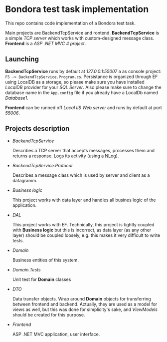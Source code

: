 # Bondora test task implementation
This repo contains code implementation of a Bondora test task.

Main projects are BackendTcpService and rontend. **BackendTcpService** is a simple *TCP server* which works with custom-designed message class. **Frontend** is a *ASP .NET MVC 4 project*.
## Launching
**BackendTcpService** runs by default at *127.0.0.1:55007* a as console project: `F5 -> BackendTcpService.Program.cs`. 
Persistance is organized through EF using LocalDB as a storage, so please make sure you have installed *LocalDB* provider for your *SQL Server*. Also please make sure to change the database name in the `App.config` file if you already have a LocalDb named *Database1*.

**Frontend** can be runned off *Local IIS Web server* and runs by default at port *55006*.

## Projects description
* *BackendTcpService*

   Describes a TCP server that accepts messages, processes them and returns a response. Logs its activity (using a [NLog](http://nlog-project.org/)).

* *BackendTcpService.Protocol*

   Describes a message class which is used by server and client as a datagramm.

* *Business logic*

   This project works with data layer and handles all busines logic of the application.

* *DAL*

   This project works with EF. Technically, this project is tightly coupled with **Business logic** but this is incorrect, as data layer (as any other layer) should be coupled loosely, e.g. this makes it very difficult to write tests.

* *Domain*

   Business entities of this system.

* *Domain.Tests*

   Unit test for **Domain** classes

* *DTO*

   Data transfer objects. Wrap around **Domain** objects for transferring between frontend and backend. Actually, they are used as a model for views as well, but this was done for simplicity's sake, and *ViewModels* should be created for this purpose.

* *Frontend*
 
   ASP .NET MVC application, user interface.